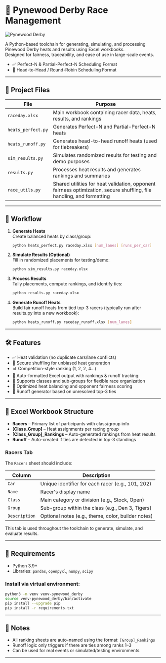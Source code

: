 # 🌟 Pynewood Derby Race Management

![Pynewood Derby](pynewood.png)

A Python-based toolchain for generating, simulating, and processing Pinewood Derby heats and results using Excel workbooks.  
Designed for fairness, traceability, and ease of use in large-scale events.

- ✅ Perfect-N & Partial-Perfect-N Scheduling Format  
- 🤝 Head-to-Head / Round-Robin Scheduling Format

---

## 📁 Project Files

| File               | Purpose                                                                 |
|--------------------|-------------------------------------------------------------------------|
| `raceday.xlsx`     | Main workbook containing racer data, heats, results, and rankings       |
| `heats_perfect.py` | Generates Perfect-N and Partial-Perfect-N heats                         |
| `heats_runoff.py`  | Generates head-to-head runoff heats (used for tiebreakers)              |
| `sim_results.py`   | Simulates randomized results for testing and demo purposes              |
| `results.py`       | Processes heat results and generates rankings and summaries             |
| `race_utils.py`    | Shared utilities for heat validation, opponent fairness optimization, secure shuffling, file handling, and formatting     |

---

## 🔄 Workflow

1. **Generate Heats**  
   Create balanced heats by class/group:
   ```bash
   python heats_perfect.py raceday.xlsx [num_lanes] [runs_per_car]
   ```

2. **Simulate Results (Optional)**  
   Fill in randomized placements for testing/demo:
   ```bash
   python sim_results.py raceday.xlsx
   ```

3. **Process Results**  
   Tally placements, compute rankings, and identify ties:
   ```bash
   python results.py raceday.xlsx
   ```

4. **Generate Runoff Heats**  
   Build fair runoff heats from tied top-3 racers (typically run after results.py into a new workbook):
   ```bash
   python heats_runoff.py raceday_runoff.xlsx [num_lanes]
   ```

---

## 🛠️ Features

- ✅ Heat validation (no duplicate cars/lane conflicts)
- 🎲 Secure shuffling for unbiased heat generation
- 📊 Competition-style ranking (1, 2, 2, 4…)
- 🔄 Auto-formatted Excel output with rankings & runoff tracking
- 🧐 Supports classes and sub-groups for flexible race organization
- 🧮 Optimized heat balancing and opponent fairness scoring
- 📅 Runoff generator based on unresolved top-3 ties

---

## 📂 Excel Workbook Structure

- **Racers** – Primary list of participants with class/group info
- **[Class_Group]** – Heat assignments per racing group
- **[Class_Group]_Rankings** – Auto-generated rankings from heat results
- **Runoff** – Auto-created if ties are detected in top-3 standings

### Racers Tab

The `Racers` sheet should include:

| Column      | Description                                              |
|-------------|----------------------------------------------------------|
| `Car`       | Unique identifier for each racer (e.g., 101, 202)        |
| `Name`      | Racer's display name                                     |
| `Class`     | Main category or division (e.g., Stock, Open)            |
| `Group`     | Sub-group within the class (e.g., Den 3, Tigers)         |
| `Description` | Optional notes (e.g., theme, color, builder notes)    |

This tab is used throughout the toolchain to generate, simulate, and evaluate results.

---

## 📌 Requirements

- Python 3.9+
- Libraries: `pandas`, `openpyxl`, `numpy`, `scipy`

### Install via virtual environment:
```bash
python3 -m venv venv-pynewood_derby
source venv-pynewood_derby/bin/activate
pip install --upgrade pip
pip install -r requirements.txt
```

---

## 📣 Notes

- All ranking sheets are auto-named using the format: `[Group]_Rankings`
- Runoff logic only triggers if there are ties among ranks 1–3
- Can be used for real events or simulated/testing environments

---
